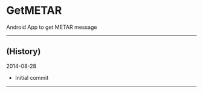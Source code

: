 GetMETAR
========

Android App to get METAR message

-----

(History)
---------

2014-08-28
- Initial commit

---
